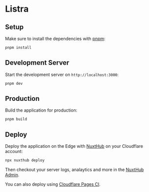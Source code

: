 # Listra

<!-- TODO: Add a short description of the project -->

## Setup

Make sure to install the dependencies with [pnpm](https://pnpm.io/installation#using-corepack):

```bash
pnpm install
```

## Development Server

Start the development server on `http://localhost:3000`:

```bash
pnpm dev
```

## Production

Build the application for production:

```bash
pnpm build
```

## Deploy

Deploy the application on the Edge with [NuxtHub](https://hub.nuxt.com) on your Cloudflare account:

```bash
npx nuxthub deploy
```

Then checkout your server logs, analaytics and more in the [NuxtHub Admin](https://admin.hub.nuxt.com).

You can also deploy using [Cloudflare Pages CI](https://hub.nuxt.com/docs/getting-started/deploy#cloudflare-pages-ci).

